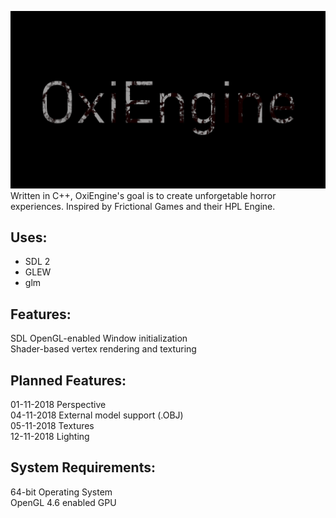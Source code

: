![alt text](https://github.com/OpravdovyKvejk/OxiEngine/blob/master/oxiengine.png "OxiEngine Logo")  
Written in C++, OxiEngine's goal is to create unforgetable horror experiences.
Inspired by Frictional Games and their HPL Engine. 
## Uses:
- SDL 2  
- GLEW  
- glm  
## Features:
SDL OpenGL-enabled Window initialization  
Shader-based vertex rendering and texturing  
## Planned Features:
01-11-2018 Perspective  
04-11-2018 External model support (.OBJ)  
05-11-2018 Textures  
12-11-2018 Lighting  
## System Requirements:
64-bit Operating System  
OpenGL 4.6 enabled GPU
